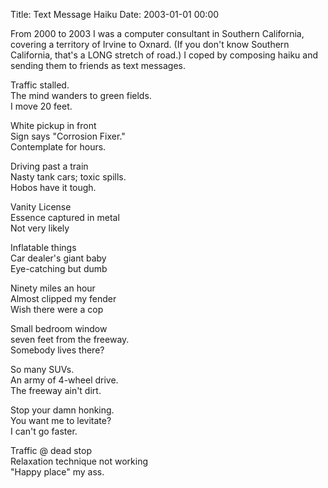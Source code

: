 Title: Text Message Haiku
Date: 2003-01-01 00:00

From 2000 to 2003 I was a computer consultant in Southern California,
covering a territory of Irvine to Oxnard. (If you don't know Southern
California, that's a LONG stretch of road.) I coped by composing haiku
and sending them to friends as text messages.

Traffic stalled.  
The mind wanders to green fields.  
I move 20 feet.

White pickup in front  
Sign says "Corrosion Fixer."  
Contemplate for hours.

Driving past a train  
Nasty tank cars; toxic spills.  
Hobos have it tough.

Vanity License  
Essence captured in metal  
Not very likely

Inflatable things  
Car dealer's giant baby  
Eye-catching but dumb

Ninety miles an hour  
Almost clipped my fender  
Wish there were a cop

Small bedroom window  
seven feet from the freeway.  
Somebody lives there?

So many SUVs.  
An army of 4-wheel drive.  
The freeway ain't dirt.

Stop your damn honking.  
You want me to levitate?  
I can't go faster.

Traffic @ dead stop  
Relaxation technique not working  
"Happy place" my ass.

